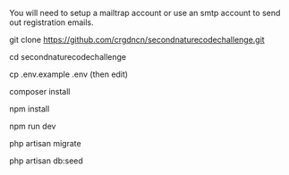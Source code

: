 You will need to setup a mailtrap account or use an smtp account to send out registration emails.

git clone https://github.com/crgdncn/secondnaturecodechallenge.git

cd secondnaturecodechallenge

cp .env.example .env    (then edit)

composer install

npm install

npm run dev

php artisan migrate

php artisan db:seed
